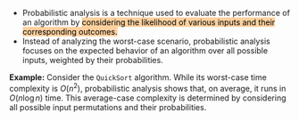 - Probabilistic analysis is a technique used to evaluate the performance of an algorithm by <mark style="background: #FFB86CA6;">considering the likelihood of various inputs and their corresponding outcomes.</mark> 
- Instead of analyzing the worst-case scenario, probabilistic analysis focuses on the expected behavior of an algorithm over all possible inputs, weighted by their probabilities.

**Example:**
Consider the `QuickSort` algorithm. While its worst-case time complexity is $O(n^2)$, probabilistic analysis shows that, on average, it runs in $O(n \log n)$ time. This average-case complexity is determined by considering all possible input permutations and their probabilities.

